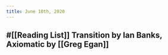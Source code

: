 ```yaml
---
title: June 10th, 2020
---
```


## #[[Reading List]] Transition by Ian Banks, Axiomatic by [[Greg Egan]]

## 

